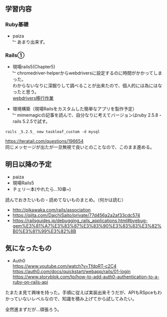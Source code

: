 ## 学習内容

### **Ruby基礎**

- paiza   
﹂あまり出来ず。

### **Rails①**

- 現場rails5(Chapter5)  
﹂chromedriver-helperからwebdriversに設定するのに時間がかかってしまった。        
わからないなりに深掘りして調べることが出来たので、個人的には為にはなったと思う。  
[webdrivers移行作業](https://github.com/saeyama/til/blob/main/RSpec/webdrivers.md)

- 環境構築（現場Railsをカスタムした簡単なアプリを製作予定）  
﹂mimemagicの記事を読んで、自分なりに考えてバージョンはruby 2.5.8・rails 5.2.5で試す。  
```
rails _5.2.5_ new taskleaf_custom -d mysql　
```
https://teratail.com/questions/196654  
同じメッセージが出たが一旦無視で良いとのことなので、このまま進める。  


## 明日以降の予定

- paiza
- 現場Rails5
- チェリー本(やれたら…10章~)    

読んでおきたいもの・読めてないものまとめ。（何かは読む）

- http://pikawaka.com/rails/association
- https://qiita.com/DaichiSaito/private/77d456a2a2af33cdc574
- https://railsguides.jp/debugging_rails_applications.html#byebug-gem%E3%81%A7%E3%83%87%E3%83%90%E3%83%83%E3%82%B0%E3%81%99%E3%82%8B    


## 気になったもの

- Auth0  
https://www.youtube.com/watch?v=TfdoRT-c2C4  
https://auth0.com/docs/quickstart/webapp/rails/01-login  
https://www.storyblok.com/tp/how-to-add-auth0-authentication-to-a-ruby-on-rails-api

たまたま見て興味を持った。手順に従えば実装出来そうだが、APIもRSpceもわかっていないレベルなので、知識を積み上げてから試してみたい。


全然進まずだが…頑張ろう。
